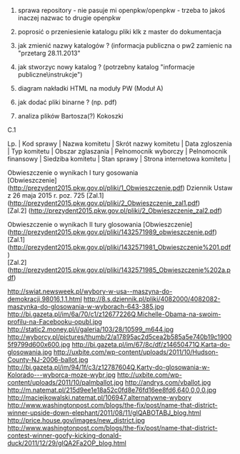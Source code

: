 1. sprawa repository - nie pasuje mi openpkw/openpkw - trzeba to jakoś inaczej nazwac to drugie openpkw

2. poprosić o przeniesienie katalogu pliki klk z master do dokumentacja

3. jak zmienić nazwy katalogów ? (informacja publiczna o pw2 zamienic na "przetarg 28.11.2013"

4.  jak stworzyc nowy katalog ? (potrzebny katalog "informacje publiczne\instrukcje")

5.  diagram nakładki HTML na moduły PW (Moduł A)

6.  jak dodać pliki binarne ? (np. pdf)

7. analiza plików Bartosza(?) Kokoszki


C.1

Lp. | Kod sprawy | Nazwa komitetu | Skrót nazwy komitetu | Data zgloszenia | Typ komitetu | Obszar zglaszania | Pelnomocnik wyborczy | Pelnomocnik finansowy | Siedziba komitetu | Stan sprawy | Strona internetowa komitetu |

Obwieszczenie o wynikach I tury gosowania  
[Obwieszczenie] (http://prezydent2015.pkw.gov.pl/pliki/1_Obwieszczenie.pdf) Dziennik Ustaw z 26 maja 2015 r. poz. 725 
[Zal.1] (http://prezydent2015.pkw.gov.pl/pliki/2_Obwieszczenie_zal1.pdf)  
[Zal.2] (http://prezydent2015.pkw.gov.pl/pliki/2_Obwieszczenie_zal2.pdf)  


Obwieszczenie o wynikach II tury glosowania
[Obwieszczenie] (http://prezydent2015.pkw.gov.pl/pliki/1432571989_obwieszczenie.pdf)  
[Zal.1] (http://prezydent2015.pkw.gov.pl/pliki/1432571981_Obwieszczenie%201.pdf)  
[Zal.2] (http://prezydent2015.pkw.gov.pl/pliki/1432571985_Obwieszczenie%202a.pdf)  


http://swiat.newsweek.pl/wybory-w-usa--maszyna-do-demokracji,98016,1,1.html
http://8.s.dziennik.pl/pliki/4082000/4082082-maszynka-do-glosowania-w-wyborach-643-385.jpg
http://bi.gazeta.pl/im/6a/70/c1/z12677226Q,Michelle-Obama-na-swoim-profilu-na-Facebooku-opubl.jpg
http://static2.money.pl/i/galeria/103/28/10599_m644.jpg
http://wyborcy.pl/pictures/thumb/2/a17895ac2d5cea2b585a5e740b19c19005f9799d600x600.jpg
http://bi.gazeta.pl/im/67/8c/df/z14650471Q,Karta-do-glosowania.jpg
http://uxbite.com/wp-content/uploads/2011/10/Hudson-County-NJ-2006-ballot.jpg
http://bi.gazeta.pl/im/94/1f/c3/z12787604Q,Karty-do-glosowania-w-Kolorado---wyborca-moze-wybr.jpg
http://uxbite.com/wp-content/uploads/2011/10/palmballot.jpg
http://andrys.com/vballot.jpg
http://m.natemat.pl/215d9ee1e18a52c0fd8e76fd16ee8fd6,640,0,0,0.jpg
http://maciejkowalski.natemat.pl/106947,alternatywne-wybory
http://www.washingtonpost.com/blogs/the-fix/post/name-that-district-winner-upside-down-elephant/2011/08/11/gIQABOTABJ_blog.html  
http://price.house.gov/images/new_district.jpg  
http://www.washingtonpost.com/blogs/the-fix/post/name-that-district-contest-winner-goofy-kicking-donald-duck/2011/12/29/gIQA2Fa2OP_blog.html  
